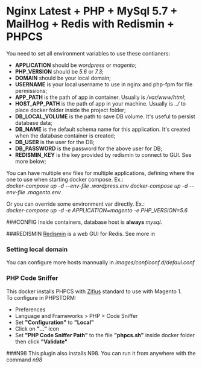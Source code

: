# Nginx Latest + PHP + MySql 5.7 + MailHog + Redis with Redismin + PHPCS
You need to set all environment variables to use these contianers:  
- **APPLICATION** should be _wordpress_ or _magento_;
- **PHP_VERSION** should be _5.6_ or _7.3_;
- **DOMAIN** should be your local domain;
- **USERNAME** is your local username to use in nginx and php-fpm for file permissions; 
- **APP_PATH** is the path of app in container. Usually is _/var/www/html_;
- **HOST_APP_PATH** is the path of app in your machine. Usually is _../_ to place docker folder inside the project folder;
- **DB_LOCAL_VOLUME** is the path to save DB volume. It's useful to persist database data;
- **DB_NAME** is the default schema name for this application. It's created when the database container is created;
- **DB_USER** is the user for the DB;
- **DB_PASSWORD** is the password for the above user for DB;
- **REDISMIN_KEY** is the key provided by redismin to connect to GUI. See more below;

You can have multiple env files for multiple applications, defining where the one to use when starting docker compose. Ex.:  
_docker-compose up -d --env-file .wordpress.env_
_docker-compose up -d --env-file .magento.env_

Or you can override some environment var directly. Ex.:  
_docker-compose up -d -e APPLICATION=magento -e PHP_VERSION=5.6_

###CONFIG
Inside containers, database host is **always** _mysql_.

###REDISMIN
[Redismin](https://www.redsmin.com/) is a web GUI for Redis. See more in 

### Setting local domain
You can configure more hosts mannually in _images/conf/conf.d/defaul.conf_

### PHP Code Sniffer
This docker installs PHPCS with [Zifius](https://github.com/Zifius/Magizendo) standard to use with Magento 1.  
To configure in PHPSTORM:
- Preferences
- Language and Frameworks > PHP > Code Sniffer
- Set __"Configuration"__ to __"Local"__
- Click on __"..."__ icon
- Set __"PHP Code Sniffer Path"__ to the file __"phpcs.sh"__ inside docker folder then click __"Validate"__

###N98
This plugin also installs N98. You can run it from anywhere with the command _n98_
